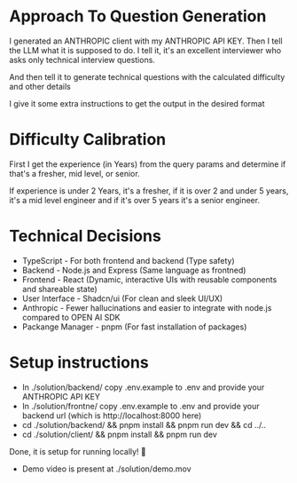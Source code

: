 # Approach To Question Generation

I generated an ANTHROPIC client with my ANTHROPIC API KEY. Then I tell the LLM what it is supposed to do. I tell it, it's an excellent interviewer who asks only technical interview questions.

And then tell it to generate technical questions with the calculated difficulty and other details

I give it some extra instructions to get the output in the desired format

# Difficulty Calibration

First I get the experience (in Years) from the query params and determine if that's a fresher, mid level, or senior.

If experience is under 2 Years, it's a fresher, if it is over 2 and under 5 years, it's a mid level engineer and if it's over 5 years it's a senior engineer.

# Technical Decisions

- TypeScript - For both frontend and backend (Type safety)
- Backend - Node.js and Express (Same language as frontned)
- Frontend - React (Dynamic, interactive UIs with reusable components and shareable state)
- User Interface - Shadcn/ui (For clean and sleek UI/UX)
- Anthropic - Fewer hallucinations and easier to integrate with node.js compared to OPEN AI SDK
- Packange Manager - pnpm (For fast installation of packages)

# Setup instructions

- In ./solution/backend/ copy .env.example to .env and provide your ANTHROPIC API KEY
- In ./solution/frontne/ copy .env.example to .env and provide your backend url (which is http://localhost:8000 here)
- cd ./solution/backend/ && pnpm install && pnpm run dev && cd ../..
- cd ./solution/client/ && pnpm install && pnpm run dev

Done, it is setup for running locally! 🎉

- Demo video is present at ./solution/demo.mov
